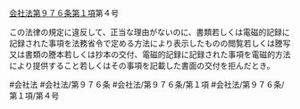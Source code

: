 [会社法第９７６条第１項](会社法＿＿＿＿第９７６条第１項)第４号

この法律の規定に違反して、正当な理由がないのに、書類若しくは電磁的記録に記録された事項を法務省令で定める方法により表示したものの閲覧若しくは謄写又は書類の謄本若しくは抄本の交付、電磁的記録に記録された事項を電磁的方法により提供すること若しくはその事項を記載した書面の交付を拒んだとき。


#会社法
#会社法/第９７６条
#会社法/第９７６条/第１項
#会社法/第９７６条/第１項/第４号
